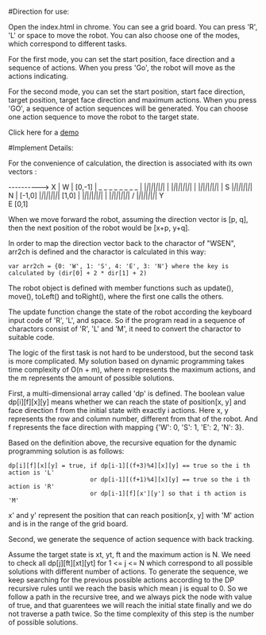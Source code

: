 #Direction for use:

Open the index.html in chrome. You can see a grid board. You can press 'R', 'L' or space to move the robot. You can also choose one of the modes, which correspond to different tasks.

For the first mode, you can set the start position, face direction and a sequence of actions. When you press 'Go', the robot will move as the actions indicating.

For the second mode, you can set the start position, start face direction, target position, target face direction and maximum actions. When you press 'GO', a sequence of action sequences will be generated. You can choose one action sequence to move the robot to the target state. 
 
Click here for a [demo](https://cdn.rawgit.com/yurun00/origin/master/index.html)
 
#Implement Details:

For the convenience of calculation, the direction is associated with its own vectors :

----------> X
|                W
|              [0,-1]
|         _ _ _ _ _ _ _ _
|        |_|_|_|_|_|_|_|_|
|        |_|_|_|_|_|_|_|_|
|        |_|_|_|_|_|_|_|_|
|    S   |_|_|_|_|_|_|_|_|   N
| [-1,0] |_|_|_|_|_|_|_|_| [1,0]
|        |_|_|_|_|_|_|_|_|
|        |_|_|_|_|_|_|_|_|
/        |_|_|_|_|_|_|_|_|
Y                
                 E
			   [0,1]

When we move forward the robot, assuming the direction vector is [p, q], then the next position of the robot would be [x+p, y+q].

In order to map the direction vector back to the charactor of "WSEN", arr2ch is defined and the charactor is calculated in this way:

    var arr2ch = {0: 'W', 1: 'S', 4: 'E', 3: 'N'} where the key is calculated by (dir[0] + 2 * dir[1] + 2)
	
The robot object is defined with member functions such as update(), move(), toLeft() and toRight(), where the first one calls the others.

The update function change the state of the robot according the keyboard input code of 'R', 'L', and space. So if the program read in a sequence of charactors consist of 'R', 'L' and 'M', it need to convert the charactor to suitable code.

The logic of the first task is not hard to be understood, but the second task is more complicated. My solution based on dynamic programming takes time complexity of O(n + m), where n represents the maximum actions, and the m represents the amount of possible solutions.

First, a multi-dimensional array called 'dp' is defined. The boolean value dp[i][f][x][y] means whether we can reach the state of position[x, y] and face direction f from the initial state with exactly i actions. Here x, y represents the row and column number, different from that of the robot. And f represents the face direction with mapping {'W': 0, 'S': 1, 'E': 2, 'N': 3}.

Based on the definition above, the recursive equation for the dynamic programming solution is as follows:

    dp[i][f][x][y] = true, if dp[i-1][(f+3)%4][x][y] == true so the i th action is 'L'
                           or dp[i-1][(f+1)%4][x][y] == true so the i th action is 'R'
                           or dp[i-1][f][x'][y'] so that i th action is 'M'

x' and y' represent the position that can reach position[x, y] with 'M' action and is in the range of the grid board.

Second, we generate the sequence of action sequence with back tracking. 

Assume the target state is xt, yt, ft and the maximum action is N. We need to check all dp[j][ft][xt][yt] for 1 <= j <= N which correspond to all possible solutions with different number of actions. To generate the sequence, we keep searching for the previous possible actions according to the DP recursive rules until we reach the basis which mean j is equal to 0. So we follow a path in the recursive tree, and we always pick the node with value of true, and that guarentees we will reach the initial state finally and we do not traverse a path twice. So the time complexity of this step is the number of possible solutions.






